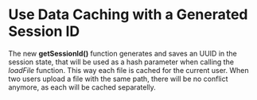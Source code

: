 # Use Data Caching with a Generated Session ID

The new **getSessionId()** function generates and saves an UUID in the session state, that will be used as a hash parameter when calling the *loadFile* function. This way each file is cached for the current user. When two users upload a file with the same path, there will be no conflict anymore, as each will be cached separatelly.